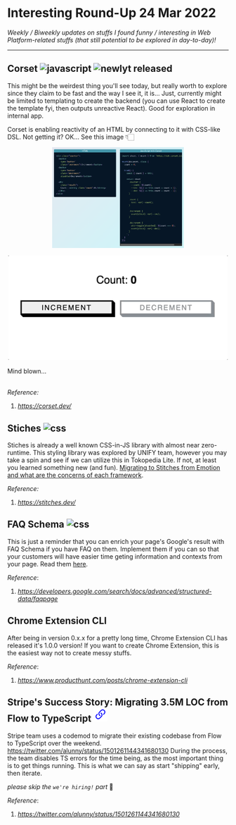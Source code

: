 # Interesting Round-Up 24 Mar 2022
_Weekly / Biweekly updates on stuffs I found funny / interesting in Web Platform-related stuffs (that still potential to be explored in day-to-day)!_
_____

## Corset ![javascript](https://img.shields.io/badge/-JS%20Framework-orange.svg?logo=javascript) ![newlyt released](https://img.shields.io/badge/-newly%20released-blue.svg)
This might be the weirdest thing you'll see today, but really worth to explore since they claim to be fast and the way I see it, it is... 
Just, currently might be limited to templating to create the backend (you can use React to create the template fyi, then outputs unreactive React).
Good for exploration in internal app.

Corset is enabling reactivity of an HTML by connecting to it with CSS-like DSL. Not getting it? OK... See this image 👇🏻
<p align="center"><img src="./imgs/2022-03-24-corset-1.png" width="300px"></p>
<p align="center"><img src="./imgs/2022-03-24-corset-2.gif" width="500px"></p>
Mind blown...<br/><br/>

_Reference:_
1. _https://corset.dev/_

## Stiches ![css](https://img.shields.io/badge/-CSS%20in%20JS-orange.svg?logo=css3)
Stiches is already a well known CSS-in-JS library with almost near zero-runtime. This styling library was explored by UNIFY team, however you may take a spin and see if we can utilize this in Tokopedia Lite. If not, at least you learned something new (and fun).
[Migrating to Stitches from Emotion and what are the concerns of each framework](https://stitches.dev/blog/migrating-from-emotion-to-stitches).

_Reference:_
1. _https://stitches.dev/_

## FAQ Schema ![css](https://img.shields.io/badge/-SEO-purple.svg?logo=google)
This is just a reminder that you can enrich your page's Google's result with FAQ Schema if you have FAQ on them. Implement them if you can so that your customers will have easier time geting information and contexts from your page. Read them [here](https://developers.google.com/search/docs/advanced/structured-data/faqpage).

_Reference_:
1. _https://developers.google.com/search/docs/advanced/structured-data/faqpage_

## Chrome Extension CLI 
After being in version 0.x.x for a pretty long time, Chrome Extension CLI has released it's 1.0.0 version! If you want to create Chrome Extension, this is the easiest way not to create messy stuffs.

_Reference_:
1. _https://www.producthunt.com/posts/chrome-extension-cli_

## Stripe's Success Story: Migrating 3.5M LOC from Flow to TypeScript  [![](./icons/link-url.svg)](https://twitter.com/alunny/status/1501261144341680130)
Stripe team uses a codemod to migrate their existing codebase from Flow to TypeScript over the weekend.
https://twitter.com/alunny/status/1501261144341680130
During the process, the team disables TS errors for the time being, as the most important thing is to get things running.
This is what we can say as start "shipping" early, then iterate.

_please skip the `we're hiring!` part_ 🥲

_Reference_:
1. _https://twitter.com/alunny/status/1501261144341680130_